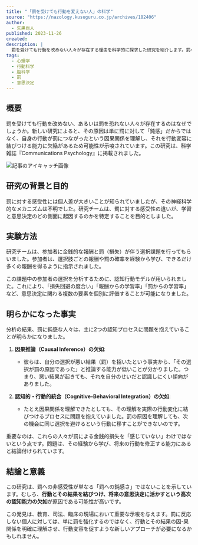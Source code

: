 ```yaml
---
title: "「罰を受けても行動を変えない人」の科学"
source: "https://nazology.kusuguru.co.jp/archives/182406"
author:
  - 矢黒尚人
published: 2023-11-26
created:
description: |
  罰を受けても行動を改めない人々が存在する理由を科学的に探求した研究を紹介します。罰への感受性の個人差は、単なる「鈍感さ」ではなく、行動の結果を自身の選択と結びつける「因果推論」と、それを実際の行動変化に繋げる「認知的・行動的統合」の欠如に起因することを示唆しています。
tags:
  - 心理学
  - 行動科学
  - 脳科学
  - 罰
  - 意思決定
---
```


## 概要

罰を受けても行動を改めない、あるいは罰を恐れない人々が存在するのはなぜでしょうか。新しい研究によると、その原因は単に罰に対して「鈍感」だからではなく、自身の行動が罰につながったという因果関係を理解し、それを行動変容に結びつける能力に欠陥があるため可能性が示唆されています。この研究は、科学雑誌『Communications Psychology』に掲載されました。

![記事のアイキャッチ画像](https://i0.wp.com/nazology.net/wp-content/uploads/2023/11/punishment-insensitive-people.jpg?ssl=1)

## 研究の背景と目的

罰に対する感受性には個人差が大きいことが知られていましたが、その神経科学的なメカニズムは不明でした。研究チームは、罰に対する感受性の違いが、学習と意思決定のどの側面に起因するのかを特定することを目的としました。

## 実験方法

研究チームは、参加者に金銭的な報酬と罰（損失）が伴う選択課題を行ってもらいました。参加者は、選択肢ごとの報酬や罰の確率を経験から学び、できるだけ多くの報酬を得るように指示されました。

この課題中の参加者の選択を分析するために、認知行動モデルが用いられました。これにより、「損失回避の度合い」「報酬からの学習率」「罰からの学習率」など、意思決定に関わる複数の要素を個別に評価することが可能になりました。

## 明らかになった事実

分析の結果、罰に鈍感な人々は、主に2つの認知プロセスに問題を抱えていることが明らかになりました。

1. **因果推論（Causal Inference）の欠如**:
    * 彼らは、自分の選択が悪い結果（罰）を招いたという事実から、「その選択が罰の原因であった」と推論する能力が低いことが分かりました。つまり、悪い結果が起きても、それを自分のせいだと認識しにくい傾向がありました。

2. **認知的・行動的統合（Cognitive-Behavioral Integration）の欠如**:
    * たとえ因果関係を理解できたとしても、その理解を実際の行動変化に結びつけるプロセスに問題を抱えていました。罰の原因を理解しても、次の機会に同じ選択を避けるという行動に移すことができないのです。

重要なのは、これらの人々が罰による金銭的損失を「感じていない」わけではないという点です。問題は、その経験から学び、将来の行動を修正する能力にあると結論付けられています。

## 結論と意義

この研究は、罰への非感受性が単なる「罰への鈍感さ」ではないことを示しています。むしろ、**行動とその結果を結びつけ、将来の意思決定に活かすという高次の認知能力の欠如**が原因である可能性が高いです。

この発見は、教育、司法、臨床の現場において重要な示唆を与えます。罰に反応しない個人に対しては、単に罰を強化するのではなく、行動とその結果の因-果関係を明確に理解させ、行動変容を促すような新しいアプローチが必要になるかもしれません。
